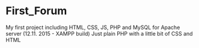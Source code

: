# First_Forum
My first project including HTML, CSS, JS, PHP and MySQL for Apache server (12.11. 2015 - XAMPP build)
Just plain PHP with a little bit of CSS and HTML
